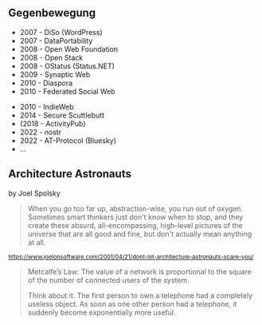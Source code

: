 <!-- Matthias Pfefferle -->
<section data-markdown>

## Gegenbewegung

* 2007 - DiSo (WordPress)
* 2007 - DataPortability
* 2008 - Open Web Foundation
* 2008 - Open Stack
* 2008 - OStatus (Status.NET)
* 2009 - Synaptic Web
* 2010 - Diaspora
* 2010 - Federated Social Web

</section>

<section data-markdown>

* 2010 - IndieWeb
* 2014 - Secure Scuttlebutt
* (2018 - ActivityPub)
* 2022 - nostr
* 2022 - AT-Protocol (Bluesky)
* ...

</section>

<section data-markdown>

## Architecture Astronauts

by Joel Spolsky

> When you go too far up, abstraction-wise, you run out of oxygen. Sometimes smart thinkers just don't know when to stop, and they create these absurd, all-encompassing, high-level pictures of the universe that are all good and fine, but don't actually mean anything at all.

<small>https://www.joelonsoftware.com/2001/04/21/dont-let-architecture-astronauts-scare-you/</small>

</section>

<section data-markdown>

> Metcalfe’s Law: The value of a network is proportional to the square of the number of connected users of the system.
>
> Think about it. The first person to own a telephone had a completely useless object. As soon as one other person had a telephone, it suddenly become exponentially more useful.

</section>